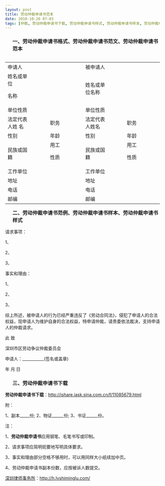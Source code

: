 ```yaml
---
layout: post
title: 劳动仲裁申请书范本
date: 2010-10-26 07:03
tags: [仲裁, 劳动仲裁申请书下载, 劳动仲裁申请书样式, 劳动仲裁申请书样本, 劳动仲裁申请书格式, 劳动仲裁申请书范例, 劳动仲裁申请书范文, 深圳劳动法律师网]
---
```

<ol>
<h3>一、劳动仲裁申请书格式、劳动仲裁申请书范文、劳动仲裁申请书范本</h3>
</ol>
<table border="0" cellspacing="0" cellpadding="0" align="left">
<tbody>
<tr>
<td colspan="4" width="286">申请人</td>
<td colspan="4" width="282">被申请人</td>
</tr>
<tr>
<td width="115">姓名或单位

名称</td>
<td colspan="3" width="171"></td>
<td width="101">姓名或单位名称</td>
<td colspan="3" width="181"></td>
</tr>
<tr>
<td width="115">单位性质</td>
<td colspan="3" width="171"><strong> </strong></td>
<td width="101">单位性质</td>
<td colspan="3" width="181"></td>
</tr>
<tr>
<td width="115">法定代表人姓 名</td>
<td width="47"><strong> </strong></td>
<td width="57">职务</td>
<td width="67"><strong> </strong></td>
<td width="101">法定代表人姓名</td>
<td width="56"></td>
<td width="58">职务</td>
<td width="67"></td>
</tr>
<tr>
<td width="115">性别</td>
<td width="47"></td>
<td width="57">年龄</td>
<td width="67"></td>
<td width="101">性别</td>
<td width="56"></td>
<td width="58">年龄</td>
<td width="67"></td>
</tr>
<tr>
<td width="115">民族或国籍</td>
<td width="47"></td>
<td width="57">用工

性质</td>
<td width="67"><strong> </strong></td>
<td width="101">民族或国籍</td>
<td width="56"></td>
<td width="58">用工

性质</td>
<td width="67"><strong> </strong></td>
</tr>
<tr>
<td width="115">工作单位</td>
<td colspan="3" width="171"></td>
<td width="101">工作单位</td>
<td colspan="3" width="181"></td>
</tr>
<tr>
<td width="115">地址</td>
<td colspan="3" width="171"></td>
<td width="101">地址</td>
<td colspan="3" width="181"><strong> </strong></td>
</tr>
<tr>
<td width="115">电话</td>
<td colspan="3" width="171"></td>
<td width="101">电话</td>
<td colspan="3" width="181"></td>
</tr>
<tr>
<td width="115">邮编</td>
<td colspan="3" width="171"></td>
<td width="101">邮编</td>
<td colspan="3" width="181"></td>
</tr>
</tbody>
</table>
<ol>
<h3>二、劳动仲裁申请书范例、劳动仲裁申请书样本、劳动仲裁申请书样式</h3>
</ol>
请求事项：

1、

2、

3、

事实和理由：

1、

2、

3、

综上所述，被申请人的行为已经严重违反了《劳动合同法》，侵犯了申请人的合法权益，现申请人为维护自身的合法权益，特申请仲裁，请贵委依法裁决，支持申请人的仲裁请求。

此 致

深圳市区劳动争议仲裁委员会

申请人：___________(签名或盖章)

年 月 日
<ol>
<h3>三、劳动仲裁申请书下载</h3>
</ol>
<strong>劳动仲裁申请书下载</strong>：<a href="http://ishare.iask.sina.com.cn/f/11085679.html" target="_blank">http://ishare.iask.sina.com.cn/f/11085679.html</a>

附：

1、副本_____份;
2、物证______份;
3、书证______份。

注：

1、<strong>劳动仲裁申请书</strong>应用钢笔、毛笔书写或印制。

2、请求事项应简明扼要地写明具体要求。

3、事实和理由部分空格不够用时，可以用同样大小纸续加中页。

4、劳动仲裁申请书副本份数，应按被诉人数提交。

<a href="http://h.lvshiminglu.com/">深圳律师事务所</a>：<a href="http://h.lvshiminglu.com/">http://h.lvshiminglu.com/</a>


